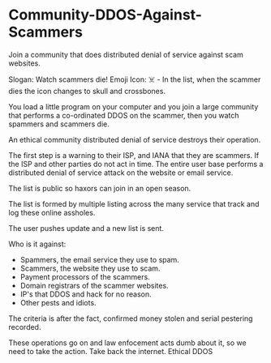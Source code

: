 # Community-DDOS-Against-Scammers
Join a community that does distributed denial of service against scam websites.

Slogan: Watch scammers die!
Emoji Icon: ☠️  - In the list, when the scammer dies the icon changes to skull and crossbones.

You load a little program on your computer and you join a large community that performs a co-ordinated DDOS on the scammer, then you watch spammers and scammers die.

An ethical community distributed denial of service destroys their operation.

The first step is a warning to their ISP, and IANA that they are scammers.
If the ISP and other parties do not act in time.
The entire user base performs a distributed denial of service attack on the website or email service.

The list is public so haxors can join in an open season. 

The list is formed by multiple listing across the many service that track and log these online assholes.

The user pushes update and a new list is sent.

Who is it against:

* Spammers, the email service they use to spam.
* Scammers, the website they use to scam.
* Payment processors of the scammers.
* Domain registrars of the scammer websites.
* IP's that DDOS and hack for no reason.
* Other pests and idiots.

The criteria is after the fact, confirmed money stolen and serial pestering recorded.

These operations go on and law enfocement acts dumb about it, so we need to take the action. Take back the internet. Ethical DDOS
